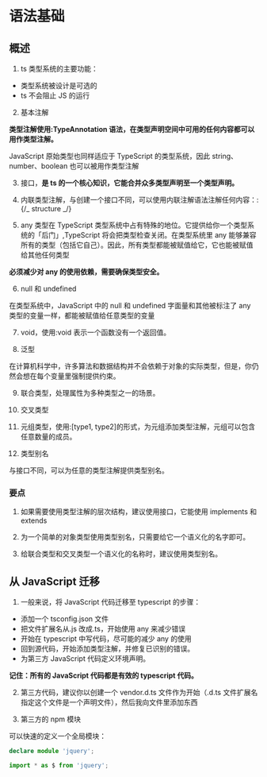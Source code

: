 # 语法基础

## 概述

1. ts 类型系统的主要功能：

- 类型系统被设计是可选的
- ts 不会阻止 JS 的运行

2. 基本注解

**类型注解使用:TypeAnnotation 语法，在类型声明空间中可用的任何内容都可以用作类型注解。**

JavaScript 原始类型也同样适应于 TypeScript 的类型系统，因此 string、number、boolean 也可以被用作类型注解

3. 接口，**是 ts 的一个核心知识，它能合并众多类型声明至一个类型声明。**

4. 内联类型注解，与创建一个接口不同，可以使用内联注解语法注解任何内容：:{/_ structure _/}

5. any 类型在 TypeScript 类型系统中占有特殊的地位。它提供给你一个类型系统的「后门」,TypeScript 将会把类型检查关闭。在类型系统里 any 能够兼容所有的类型（包括它自己）。因此，所有类型都能被赋值给它，它也能被赋值给其他任何类型

**必须减少对 any 的使用依赖，需要确保类型安全。**

6. null 和 undefined

在类型系统中，JavaScript 中的 null 和 undefined 字面量和其他被标注了 any 类型的变量一样，都能被赋值给任意类型的变量

7. void，使用:void 表示一个函数没有一个返回值。

8. 泛型

在计算机科学中，许多算法和数据结构并不会依赖于对象的实际类型，但是，你仍然会想在每个变量里强制提供约束。

9. 联合类型，处理属性为多种类型之一的场景。

10. 交叉类型

11. 元组类型，使用:[type1, type2]的形式，为元组添加类型注解，元组可以包含任意数量的成员。

12. 类型别名

与接口不同，可以为任意的类型注解提供类型别名。

### 要点

1. 如果需要使用类型注解的层次结构，建议使用接口，它能使用 implements 和 extends

2. 为一个简单的对象类型使用类型别名，只需要给它一个语义化的名字即可。

3. 给联合类型和交叉类型一个语义化的名称时，建议使用类型别名。

## 从 JavaScript 迁移

1. 一般来说，将 JavaScript 代码迁移至 typescript 的步骤：

- 添加一个 tsconfig.json 文件
- 把文件扩展名从.js 改成.ts，开始使用 any 来减少错误
- 开始在 typescript 中写代码，尽可能的减少 any 的使用
- 回到源代码，开始添加类型注解，并修复已识别的错误。
- 为第三方 JavaScript 代码定义环境声明。

**记住：所有的 JavaScript 代码都是有效的 typescript 代码。**

2. 第三方代码，建议你以创建一个 vendor.d.ts 文件作为开始（.d.ts 文件扩展名指定这个文件是一个声明文件），然后我向文件里添加东西

3. 第三方的 npm 模块

可以快速的定义一个全局模块：

```ts
declare module 'jquery';

import * as $ from 'jquery';
```
